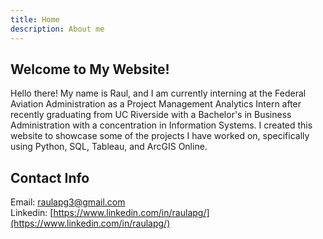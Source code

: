 ```yaml
---
title: Home
description: About me
---
```

## Welcome to My Website!

Hello there! My name is Raul, and I am currently interning at the Federal Aviation Administration as a Project Management Analytics Intern after recently graduating from UC Riverside with a Bachelor's in Business Administration with a concentration in Information Systems. I created this website to showcase some of the projects I have worked on, specifically using Python, SQL, Tableau, and ArcGIS Online.

## Contact Info
Email: raulapg3@gmail.com \
Linkedin: [https://www.linkedin.com/in/raulapg/](https://www.linkedin.com/in/raulapg/)

